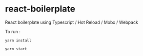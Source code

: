 # react-boilerplate
React boilerplate using Typescript / Hot Reload / Mobx / Webpack

To run :
````
yarn install

yarn start
````
